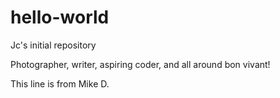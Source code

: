 # hello-world
Jc's initial repository 

Photographer, writer, aspiring coder, and all around bon vivant! 

This line is from Mike D.